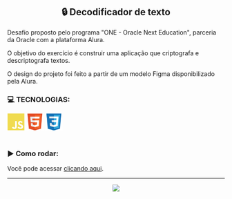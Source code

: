 <h2 align="center"> 🔒 Decodificador de texto</h2>
<div>
    <p>Desafio proposto pelo programa "ONE - Oracle Next Education", parceria da Oracle com a plataforma Alura.</p>
    <p>O objetivo do exercício é construir uma aplicação que criptografa e descriptografa textos.</p>
    <p>O design do projeto foi feito a partir de um modelo Figma disponibilizado pela Alura.</p>
     <h3>💻 TECNOLOGIAS:</h3>
    <img  alt="Js" width="40" src="https://raw.githubusercontent.com/devicons/devicon/master/icons/javascript/javascript-plain.svg">
    <img  alt="HTML" width="40" src="https://raw.githubusercontent.com/devicons/devicon/master/icons/html5/html5-original.svg">
    <img  alt="CSS" width="40" src="https://raw.githubusercontent.com/devicons/devicon/master/icons/css3/css3-original.svg">
    <br/><br/>
</div>

<h3>▶ Como rodar:</h3>
<div>
    <p>Você pode acessar <a href="https://.github.io/decodificador-challenge-one/">clicando aqui</a>.</p>

</div>
<hr>
<div align="center">
    <a href="https://www.linkedin.com/in/bruno-noberto-gomes-b0570a122/" target="_blank"><img src="https://img.shields.io/badge/-LinkedIn-%230077B5?style=for-the-badge&logo=linkedin&logoColor=white" target="_blank"></a>
  
</div>
